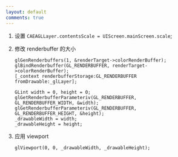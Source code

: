 ```yaml
---
layout: default
comments: true
---
```



1. 设置 `CAEAGLLayer.contentsScale = UIScreen.mainScreen.scale`;

2. 修改 renderbuffer 的大小

    ```objc
    glGenRenderbuffers(1, &renderTarget->colorRenderBuffer);
    glBindRenderbuffer(GL_RENDERBUFFER, renderTarget->colorRenderBuffer);
    [_context renderbufferStorage:GL_RENDERBUFFER fromDrawable:_glLayer];

    GLint width = 0, height = 0;
    glGetRenderbufferParameteriv(GL_RENDERBUFFER, GL_RENDERBUFFER_WIDTH, &width);
    glGetRenderbufferParameteriv(GL_RENDERBUFFER, GL_RENDERBUFFER_HEIGHT, &height);
    _drawableWidth = width;
    _drawableHeight = height;
    ```
3. 应用 viewport

    ```objc
    glViewport(0, 0, _drawableWidth, _drawableHeight);
    ```